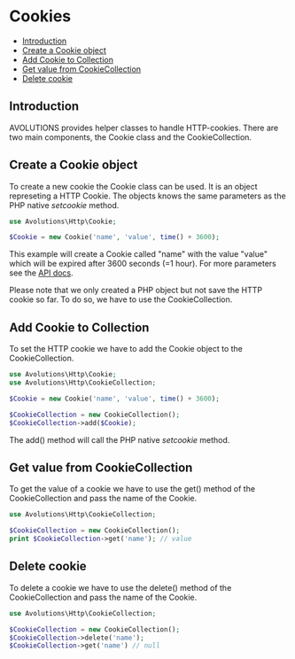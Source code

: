 # Cookies

* [Introduction](#introduction)
* [Create a Cookie object](#create-a-cookie-object)
* [Add Cookie to Collection](#add-cookie-to-collection)
* [Get value from CookieCollection](#get-value-from-cookiecollection)
* [Delete cookie](#delete-cookie)

## Introduction

AVOLUTIONS provides helper classes to handle HTTP-cookies. There are two main components, the Cookie class and the CookieCollection.

## Create a Cookie object

To create a new cookie the Cookie class can be used. It is an object represeting a HTTP Cookie. The objects knows the same parameters as the PHP native *setcookie* method.

```php
use Avolutions\Http\Cookie;

$Cookie = new Cookie('name', 'value', time() + 3600);
```

This example will create a Cookie called "name" with the value "value" which will be expired after 3600 seconds (=1 hour).
For more parameters see the [API docs](https://avolutions.org/api/cookie).


Please note that we only created a PHP object but not save the HTTP cookie so far. To do so, we have to use the CookieCollection.

## Add Cookie to Collection

To set the HTTP cookie we have to add the Cookie object to the CookieCollection.

```php
use Avolutions\Http\Cookie;
use Avolutions\Http\CookieCollection;

$Cookie = new Cookie('name', 'value', time() + 3600);

$CookieCollection = new CookieCollection();
$CookieCollection->add($Cookie);
```

The add() method will call the PHP native *setcookie* method.

## Get value from CookieCollection

To get the value of a cookie we have to use the get() method of the CookieCollection and pass the name of the Cookie.

```php
use Avolutions\Http\CookieCollection;

$CookieCollection = new CookieCollection();
print $CookieCollection->get('name'); // value
```

## Delete cookie

To delete a cookie we have to use the delete() method of the CookieCollection and pass the name of the Cookie.

```php
use Avolutions\Http\CookieCollection;

$CookieCollection = new CookieCollection();
$CookieCollection->delete('name');
$CookieCollection->get('name') // null
```